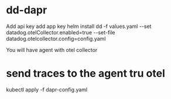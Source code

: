 # dd-dapr
Add api key 
add app key 
helm install dd -f values.yaml --set datadog.otelCollector.enabled=true --set-file datadog.otelcollector.config=config.yaml

You will have agent with otel collector

# send traces to the agent tru otel
kubectl apply -f dapr-config.yaml



